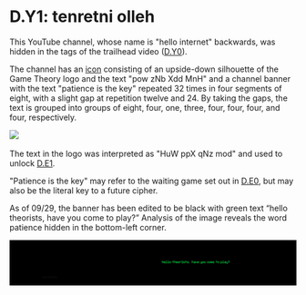 # D.Y1: tenretni olleh

This YouTube channel, whose name is "hello internet" backwards, was hidden in the tags of the trailhead video \([D.Y0](d.y0-what-is-matpat-hiding.md)\).

The channel has an [icon](https://yt3.ggpht.com/a-/AN66SAxXYmYdLQ3rKLrC9Z5-CFarjCnmMNYrVVVQ3A) consisting of an upside-down silhouette of the Game Theory logo and the text "pow zNb Xdd MnH" and a channel banner with the text "patience is the key" repeated 32 times in four segments of eight, with a slight gap at repetition twelve and 24. By taking the gaps, the text is grouped into groups of eight, four, one, three, four, four, four, and four, respectively.

![](https://lh5.googleusercontent.com/oE2181c-gEyOVbnNkJp0c4_-iUiWeotKjTvnEx1sN9nAK388G7xtvRUF2i1WGyDz-3zlb2rsBcytcSyNKrb7Nb-C3-QGA2hJkDLjvvunkr0xyag-vaXLJSEqFRzzdbrfQ6jVVIHh)

The text in the logo was interpreted as "HuW ppX qNz mod" and used to unlock [D.E1](https://docs.google.com/document/d/1ODR4aT7x6KT9xr-D9lMoXox9_3Xt86UINMvnhyQJh9o/edit#heading=h.8wa777rdywjp).

"Patience is the key" may refer to the waiting game set out in [D.E0](https://docs.google.com/document/d/1ODR4aT7x6KT9xr-D9lMoXox9_3Xt86UINMvnhyQJh9o/edit#heading=h.s955enxi1ysf), but may also be the literal key to a future cipher.

As of 09/29, the banner has been edited to be black with green text “hello theorists, have you come to play?” Analysis of the image reveals the word patience hidden in the bottom-left corner.

![](../../.gitbook/assets/image.png)

